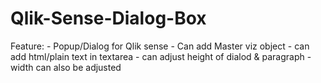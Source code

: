 # Qlik-Sense-Dialog-Box
Feature:  - Popup/Dialog for Qlik sense  - Can add Master viz object   - can add html/plain text in textarea   - can adjust height of dialod &amp; paragraph  - width can also be adjusted
